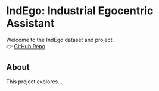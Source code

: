 # IndEgo: Industrial Egocentric Assistant

Welcome to the IndEgo dataset and project.  
👉 [GitHub Repo](https://github.com/Vivek9Chavan/IndEgo)

## About
This project explores...
